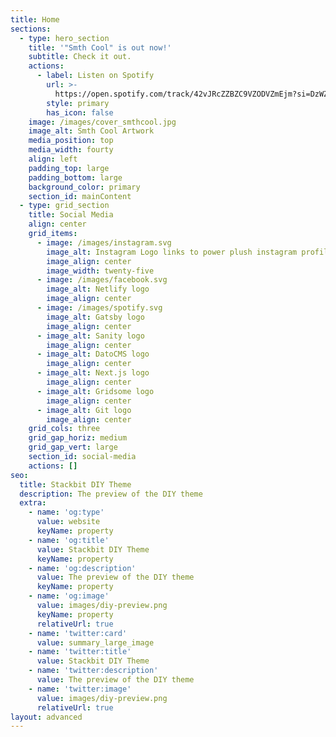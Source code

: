 ```yaml
---
title: Home
sections:
  - type: hero_section
    title: '"Smth Cool" is out now!'
    subtitle: Check it out.
    actions:
      - label: Listen on Spotify
        url: >-
          https://open.spotify.com/track/42vJRcZZBZC9VZODVZmEjm?si=DzWZiJZ1QQGBAeTs_XVDHA&utm_source=copy-link&dl_branch=1
        style: primary
        has_icon: false
    image: /images/cover_smthcool.jpg
    image_alt: Smth Cool Artwork
    media_position: top
    media_width: fourty
    align: left
    padding_top: large
    padding_bottom: large
    background_color: primary
    section_id: mainContent
  - type: grid_section
    title: Social Media
    align: center
    grid_items:
      - image: /images/instagram.svg
        image_alt: Instagram Logo links to power plush instagram profile
        image_align: center
        image_width: twenty-five
      - image: /images/facebook.svg
        image_alt: Netlify logo
        image_align: center
      - image: /images/spotify.svg
        image_alt: Gatsby logo
        image_align: center
      - image_alt: Sanity logo
        image_align: center
      - image_alt: DatoCMS logo
        image_align: center
      - image_alt: Next.js logo
        image_align: center
      - image_alt: Gridsome logo
        image_align: center
      - image_alt: Git logo
        image_align: center
    grid_cols: three
    grid_gap_horiz: medium
    grid_gap_vert: large
    section_id: social-media
    actions: []
seo:
  title: Stackbit DIY Theme
  description: The preview of the DIY theme
  extra:
    - name: 'og:type'
      value: website
      keyName: property
    - name: 'og:title'
      value: Stackbit DIY Theme
      keyName: property
    - name: 'og:description'
      value: The preview of the DIY theme
      keyName: property
    - name: 'og:image'
      value: images/diy-preview.png
      keyName: property
      relativeUrl: true
    - name: 'twitter:card'
      value: summary_large_image
    - name: 'twitter:title'
      value: Stackbit DIY Theme
    - name: 'twitter:description'
      value: The preview of the DIY theme
    - name: 'twitter:image'
      value: images/diy-preview.png
      relativeUrl: true
layout: advanced
---
```

